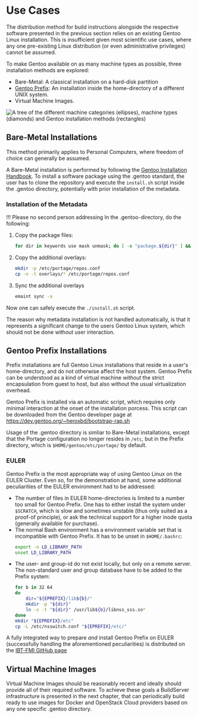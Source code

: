 Use Cases
=========

The distribution method for build instructions alongside the respective software presented in the previous section relies on an existing Gentoo Linux installation.
This is insufficient given most scientific use cases, where any one pre-existing Linux distribution (or even administrative privileges) cannot be assumed.

To make Gentoo available on as many machine types as possible, three installation methods are explored:

* Bare-Metal: A classical installation on a hard-disk partition
* [Gentoo Prefix](https://wiki.gentoo.org/wiki/Project:Prefix): An installation inside the home-directory of a different UNIX system.
* Virtual Machine Images.

![A tree of the different machine categories (ellipses), machine types (diamonds) and Gentoo installation methods (rectangles)](graph/UseCases.png)

Bare-Metal Installations
------------------------

This method primarily applies to Personal Computers, where freedom of choice can generally be assumed.

A Bare-Metal installation is performed by following the [Gentoo Installation Handbook](https://wiki.gentoo.org/wiki/Handbook:Main_Page).
To install a software package using the .gentoo standard, the user has to clone the repository and execute the `install.sh` script inside the .gentoo directory, potentially with prior installation of the metadata.

### Installation of the Metadata

!!! Please no second person addressing
In the .gentoo-directory, do the following: 

1. Copy the package files:
	```bash
	for dir in keywords use mask unmask; do [ -e "package.${dir}" ] && rsync -av "package.${dir}" "/etc/portage/"; done
	```
2. Copy the additional overlays:
	```bash
	mkdir -p /etc/portage/repos.conf
	cp -n -t overlays/* /etc/portage/repos.conf
	```
3. Sync the additional overlays
	```bash
	emaint sync -a
	```
Now one can safely execute the `./install.sh` script.

The reason why metadata installation is not handled automatically, is that it represents a significant change to the users Gentoo Linux system, which should not be done without user interaction.

Gentoo Prefix Installations
---------------------------

Prefix installations are full Gentoo Linux installations that reside in a user's home-directory, and do not otherwise affect the host system.
Gentoo Prefix can be understood as a kind of virtual machine *without* the strict encapsulation from guest to host, but also without the usual virtualization overhead.

Gentoo Prefix is installed via an automatic script, which requires only minimal interaction at the onset of the installation porcess.
This script can be downloaded from the Gentoo developer page at <https://dev.gentoo.org/~heroxbd/bootstrap-rap.sh>

Usage of the .gentoo directory is simliar to Bare-Metal installations, except that the Portage configuration no longer resides in `/etc`, but in the Prefix directory, which is `$HOME/gentoo/etc/portage/` by default.

### EULER

Gentoo Prefix is the most appropriate way of using Gentoo Linux on the EULER Cluster.
Even so, for the demonstration at hand, some additional peculiarities of the EULER environment had to be addressed:

* The number of files in EULER home-directories is limited to a number too small for Gentoo Prefix. One has to either install the system under `$SCRATCH`, which is slow and sometimes unstable (thus only suited as a proof-of principle), or ask the technical support for a higher inode quota (generally available for purchase).
* The normal Bash environment has a environment variable set that is incompatible with Gentoo Prefix. It has to be unset in `$HOME/.bashrc`:
	```bash
	export -n LD_LIBRARY_PATH
	unset LD_LIBRARY_PATH
	```
* The user- and group-id do not exist locally, but only on a remote server. The non-standard user and group database have to be added to the Prefix system:
	```bash
	for b in 32 64
	do
		dir="${EPREFIX}/lib${b}/"
		mkdir -p "${dir}"
		ln -s -t "${dir}" /usr/lib${b}/libnss_sss.so*
	done
	mkdir "${EPREFIX}/etc"
	cp -L /etc/nsswitch.conf "${EPREFIX}/etc/"
	```

A fully integrated way to prepare *and* install Gentoo Prefix on EULER (successfully handling the aforementioned peculiarities) is distributed on the [IBT-FMI GitHub page](https://raw.githubusercontent.com/IBT-FMI/NeuroGentooProject/master/Euler/euler.sh)

Virtual Machine Images
----------------------

Virtual Machine Images should be reasonably recent and ideally should provide all of their required software.
To achieve these goals a BuildServer infrastructure is presented in the next chapter, that can periodically build ready to use images for Docker and OpenStack Cloud providers based on any one specific .gentoo directory.
